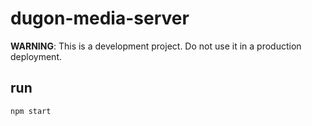 # dugon-media-server

**WARNING**: This is a development project. Do not use it in a production deployment.

## run

`npm start`